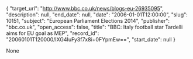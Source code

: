 {
  "target_url": "http://www.bbc.co.uk/news/blogs-eu-26935095", 
  "description": null, 
  "end_date": null, 
  "date": "2006-01-01T12:00:00", 
  "slug": 10151, 
  "subject": "European Parliament Elections 2014", 
  "publisher": "bbc.co.uk", 
  "open_access": false, 
  "title": "BBC:  Italy football star Tardelli aims for EU goal as MEP", 
  "record_id": "20060101T120000/IXG4IuFy3f7x8i+0FYpmEw==", 
  "start_date": null
}

None